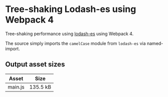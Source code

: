 # Tree-shaking Lodash-es using Webpack 4

Tree-shaking performance using [lodash-es](https://www.npmjs.com/package/lodash-es) using Webpack 4.

The source simply imports the `camelCase` module from `lodash-es` via named-import.

## Output asset sizes
<!-- asset-sizes:start -->
| Asset | Size |
| - | - |
| main.js | 135.5 kB |
<!-- asset-sizes:end -->
